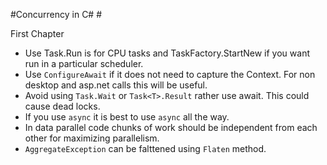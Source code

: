 #Concurrency in C# #

First Chapter

* Use Task.Run is for CPU tasks and TaskFactory.StartNew if you want run in a particular scheduler.
* Use `ConfigureAwait` if it does not need to capture the Context. For non desktop and asp.net calls this will be useful.
* Avoid using `Task.Wait` or `Task<T>.Result` rather use await. This could cause dead locks.
* If you use `async` it is best to use `async` all the way.
* In data parallel code chunks of work should be independent from each other for maximizing parallelism.	
* `AggregateException` can be falttened using `Flaten` method.